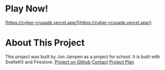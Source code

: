 # Play Now!
[https://cyber-crusade.vercel.app/](https://cyber-crusade.vercel.app/)

# About This Project
This project was built by Jon Jampen as a project for school. It is built with SvelteKit and Firestore.
[Project on Github](https://github.com/jonjampen/cyber-crusade/)
[Contact](mailto:jon.jampen@cryptography.ch)
[Project Plan](/TODO.md)